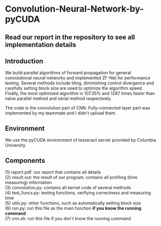 # Convolution-Neural-Network-by-pyCUDA
## Read our report in the repository to see all implementation details 
## Introduction
We build parallel algorithms of forward propagation for general convolutional neural networks and implemented ZF-Net for performance testing. Several methods include tiling, diminishing control divergence and carefully setting block size are used to optimize the algorithm speed. Finally, the most optimized algorithm is 107.35% and 1287 times faster than naive parallel method and serial method respectively.

The code is the convolution part of CNN. Fully-connected layer part was implemented by my teammate and I didn't upload them.
## Environment
We use the pyCUDA environment of tesseract server provided by Columbia University.
## Components
(1) report.pdf: our report that contains all details  
(2) result.out: the result of our program, contains all profiling (time measuring) information  
(3) convolution.py: contains all kernel code of several methods  
(4) test_funcs.py: testing functions, verifying correctness and measuring time  
(5) utils.py: other functions, such as automatically setting block size  
(6) run.py: run this file as the main function **if you know the running command**  
(7) cnn.sh: run this file if you don't know the running command  
